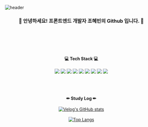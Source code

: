 ![header](https://capsule-render.vercel.app/api?type=Cylinder&color=D7F1FE&text=HyebinCho&fontColor=2F2F30)


<div align="center">
  <h3>  👋 안녕하세요! 프론트엔드 개발자 조혜빈의 Github 입니다. 👋 </h3>
  
  <br/>
  <br/>
  <br/>
  <br/>
  
  <h4>  💻 Tech Stack 💻 </h4>
  <img src="https://img.shields.io/badge/HTML5-E34F26?style=for-the-badge&logo=html5&logoColor=white"/>
  <img src="https://img.shields.io/badge/css3-1572B6?style=for-the-badge&l&logo=css3&logoColor=white"/>
  <img src="https://img.shields.io/badge/JavaScript-F7DF1E?style=for-the-badge&l&logo=JavaScript&logoColor=white"/>
    <img src="https://img.shields.io/badge/React-61DAFB?style=for-the-badge&l&logo=React&logoColor=white"/>
      <img src="https://img.shields.io/badge/Node.js-338833?style=for-the-badge&l&logo=Node.js&logoColor=white"/>
    <img src="https://img.shields.io/badge/Express-000000?style=for-the-badge&l&logo=Express&logoColor=white"/>
        <img src="https://img.shields.io/badge/Firebase-ffca28?style=for-the-badge&l&logo=Firebase&logoColor=white"/>
<img src="https://img.shields.io/badge/github-181717?style=for-the-badge&logo=github&logoColor=white"/>
<img src="https://img.shields.io/badge/Figma-F24E1E?style=for-the-badge&logo=Figma&logoColor=white"/>
    <br/>
    <br/>    
    <br/>    
    <br/>
    
      
  <h4>  ✏ Study Log ✏ </h4>
  
[![Velog's GitHub stats](https://velog-readme-stats.vercel.app/api?name=hatbann)](https://velog.io/@hatbann)
<br/>
<br/>
[![Top Langs](https://github-readme-stats.vercel.app/api/top-langs/?username=hatbann)](https://github.com/hatbann/github-readme-stats)


   
</div>


<!--
**hatbann/hatbann** is a ✨ _special_ ✨ repository because its `README.md` (this file) appears on your GitHub profile.

Here are some ideas to get you started:

- 🔭 I’m currently working on ...
- 🌱 I’m currently learning ...
- 👯 I’m looking to collaborate on ...
- 🤔 I’m looking for help with ...
- 💬 Ask me about ...
- 📫 How to reach me: ...
- 😄 Pronouns: ...
- ⚡ Fun fact: ...
-->
